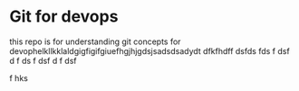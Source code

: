 # Git for devops





this repo is for understanding git concepts for devophelkllkklaldgigfigifgiuefhgjhjgdsjsadsdsadydt
dfkfhdff
dsfds
fds
f
dsf
d
f
ds
f
dsf
d
f
dsf

f
hks
